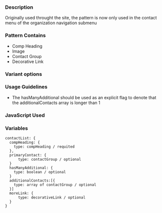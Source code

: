 ### Description
Originally used throught the site, the pattern is now only used in the contact menu of the organization navigation submenu

### Pattern Contains
* Comp Heading
* Image
* Contact Group
* Decorative Link

### Variant options

### Usage Guidelines
* The hasManyAdditional should be used as an explicit flag to denote that the additionalContacts array is longer than 1

### JavaScript Used


### Variables
~~~
contactList: {
  compHeading: {
    type: compHeading / requited
  },
  primaryContact: {
      type: contactGroup / optional
  }
  hasManyAdditional: {
    type: boolean / optional
  }
  additionalContacts:[{
    type: array of contactGroup / optional
  }]
  moreLink: {
      type: decorativeLink / optional
  }
}
~~~
